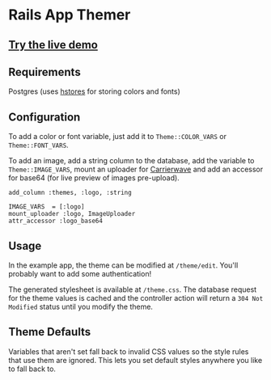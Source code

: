 # Rails App Themer

## [Try the live demo](http://app-themer.herokuapp.com/theme/edit)

## Requirements

Postgres (uses [hstores](http://www.postgresql.org/docs/9.0/static/hstore.html) for storing colors and fonts)

## Configuration

To add a color or font variable, just add it to `Theme::COLOR_VARS` or `Theme::FONT_VARS`.

To add an image, add a string column to the database, add the variable to `Theme::IMAGE_VARS`, mount an uploader for [Carrierwave](https://github.com/carrierwaveuploader/carrierwave) and add an accessor for base64 (for live preview of images pre-upload).

```
add_column :themes, :logo, :string

IMAGE_VARS  = [:logo]
mount_uploader :logo, ImageUploader
attr_accessor :logo_base64
```

## Usage

In the example app, the theme can be modified at `/theme/edit`. You'll probably want to add some authentication!

The generated stylesheet is available at `/theme.css`. The database request for the theme values is cached and the controller action will return a `304 Not Modified` status until you modify the theme.

## Theme Defaults

Variables that aren't set fall back to invalid CSS values so the style rules that use them are ignored. This lets you set default styles anywhere you like to fall back to.
